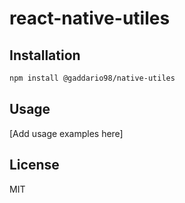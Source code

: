 # react-native-utiles

## Installation

```bash
npm install @gaddario98/native-utiles
```

## Usage

[Add usage examples here]

## License

MIT
